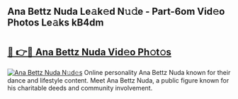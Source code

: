 ## Ana Bettz Nuda Le𝚊k𝚎d N𝚞𝚍e - Part-6om Vid𝚎o Photos Le𝚊ks kB4dm

# <h2><a href="http://fbbx01.evod.top/?m=Ana+Bettz+Nuda">🔗 👉🔴 Ana Bettz Nuda Vid𝚎o Ph𝚘t𝚘s</a></h2>

[![Ana Bettz Nuda N𝚞d𝚎s](https://i.imgur.com/8V9OHl7.gif)](http://fbbx01.evod.top/?m=Ana+Bettz+Nuda)
Online personality Ana Bettz Nuda known for their dance and lifestyle content. Meet Ana Bettz Nuda, a public figure known for his charitable deeds and community involvement. 
